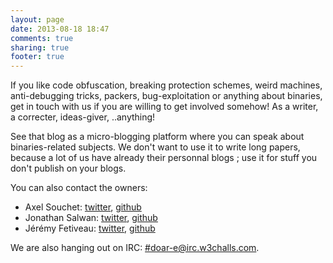 ```yaml
---
layout: page
date: 2013-08-18 18:47
comments: true
sharing: true
footer: true
---
```

If you like code obfuscation, breaking protection schemes, weird machines, anti-debugging tricks, packers, bug-exploitation or anything about binaries, get in touch with us if you are willing to get involved somehow! As a writer, a correcter, ideas-giver, ..anything!

See that blog as a micro-blogging platform where you can speak about binaries-related subjects. We don't want to use it to write long papers, because a lot of us have already their personnal blogs ; use it for stuff you don't publish on your blogs.

You can also contact the owners:

  - Axel Souchet: [twitter][1], [github][2]
  - Jonathan Salwan: [twitter][3], [github][4]
  - Jérémy Fetiveau: [twitter][5], [github][6]

We are also hanging out on IRC: [#doar-e@irc.w3challs.com](irc://#doar-e@irc.w3challs.com).

[1]: https://twitter.com/0vercl0k
[2]: https://github.com/0vercl0k
[3]: https://twitter.com/jonathansalwan
[4]: https://github.com/JonathanSalwan/
[5]: https://twitter.com/__x86
[6]: https://github.com/JeremyFetiveau